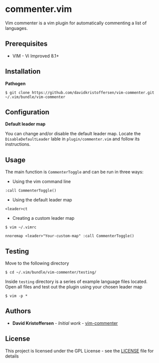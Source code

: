 # commenter.vim

Vim commenter is a vim plugin for automatically commenting a list of languages.

## Prerequisites

* VIM - Vi Improved 8.1+

## Installation

**Pathogen**

```
$ git clone https://github.com/davidkristoffersen/vim-commenter.git ~/.vim/bundle/vim-commenter
```

## Configuration

**Default leader map**

You can change and/or disable the default leader map.
Locate the `DisableDefaultLeader` lable in `plugin/commenter.vim` and follow its instructions.

## Usage

The main function is `CommenterToggle` and can be run in three ways:

- Using the vim command line

```
:call CommenterToggle()
```

- Using the default leader map

```vim
<leader>ct
```

- Creating a custom leader map

```
$ vim ~/.vimrc
```
```vim
nnoremap <leader>"Your-custom-map" :call CommenterToggle()
```

## Testing

Move to the following directory

```
$ cd ~/.vim/bundle/vim-commenter/testing/
```

Inside `testing` directory is a series of example language files located.  
Open all files and test out the plugin using your chosen leader map

```
$ vim -p *
```

## Authors

* **David Kristoffersen** - *Initial work* - [vim-commenter](https://github.com/davidkristoffersen)

## License

This project is licensed under the GPL License - see the [LICENSE](LICENSE) file for details

